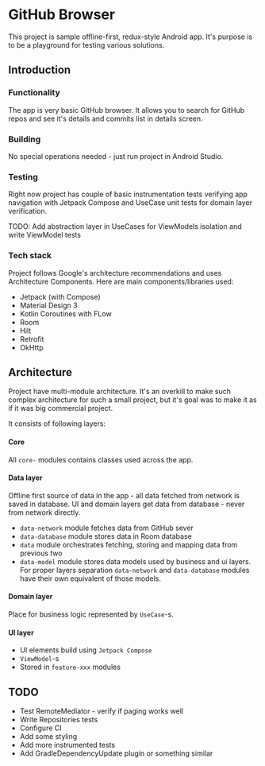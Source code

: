 GitHub Browser
===========================================================

This project is sample offline-first, redux-style Android app. It's purpose is to be a
playground for testing various solutions.

Introduction
-------------

### Functionality
The app is very basic GitHub browser. It allows you to search for GitHub repos and see it's details
and commits list in details screen.

### Building
No special operations needed - just run project in Android Studio.

### Testing
Right now project has couple of basic instrumentation tests verifying app navigation with Jetpack Compose
and UseCase unit tests for domain layer verification.

TODO: Add abstraction layer in UseCases for ViewModels isolation and write ViewModel tests

### Tech stack
Project follows Google's architecture recommendations and uses Architecture Components. Here are main
components/libraries used:

* Jetpack (with Compose)
* Material Design 3
* Kotlin Coroutines with FLow
* Room
* Hilt
* Retrofit
* OkHttp

## Architecture
Project have multi-module architecture. It's an overkill to make such complex architecture for such
a small project, but it's goal was to make it as if it was big commercial project.

It consists of following layers:

#### Core
All `core-` modules contains classes used across the app.

#### Data layer
Offline first source of data in the app - all data fetched from network is saved in database. UI and
domain layers get data from database - never from network directly.

* `data-network` module fetches data from GitHub sever
* `data-database` module stores data in Room database
* `data` module orchestrates fetching, storing and mapping data from previous two
* `data-model` module stores data models used by business and ui layers. For proper layers separation 
`data-network` and `data-database` modules have their own equivalent of those models.

#### Domain layer
Place for business logic represented by `UseCase`-s.

#### UI layer
* UI elements build using `Jetpack Compose`
* `ViewModel`-s
* Stored in `feature-xxx` modules

## TODO
* Test RemoteMediator - verify if paging works well
* Write Repositories tests
* Configure CI
* Add some styling
* Add more instrumented tests
* Add GradleDependencyUpdate plugin or something similar
